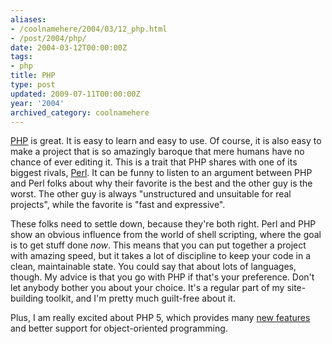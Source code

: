 ```yaml
---
aliases:
- /coolnamehere/2004/03/12_php.html
- /post/2004/php/
date: 2004-03-12T00:00:00Z
tags:
- php
title: PHP
type: post
updated: 2009-07-11T00:00:00Z
year: '2004'
archived_category: coolnamehere
---
```


[Perl]: /tags/perl/

[PHP](http://www.php.net/) is great. It is easy to learn and easy 
to use. Of course, it is also easy to make a project that is so amazingly 
baroque that mere humans have no chance of ever editing it. This is a trait 
that PHP shares with one of its biggest rivals, [Perl][].
It can be funny to listen to an argument 
between PHP and Perl folks about why their favorite is the best and the other 
guy is the worst. The other guy is always "unstructured and unsuitable for real 
projects", while the favorite is "fast and expressive".
<!-- TEASER_END -->
        
These folks need to settle down, because they're both right. Perl and PHP show 
an obvious influence from the world of shell scripting, where the goal is to 
get stuff done <em>now</em>. This means that you can put together a project with 
amazing speed, but it takes a lot of discipline to keep your code in a clean, 
maintainable state. You could say that about lots of languages, though. My 
advice is that you go with PHP if that's your preference.  Don't let anybody 
bother you about your choice. It's a regular part of my site-building toolkit, 
and I'm pretty much guilt-free about it.
        
Plus, I am really excited about PHP 5, which provides many 
<a href="http://www.php.net/zend-engine-2.php">new features</a> and better 
support for object-oriented programming.

